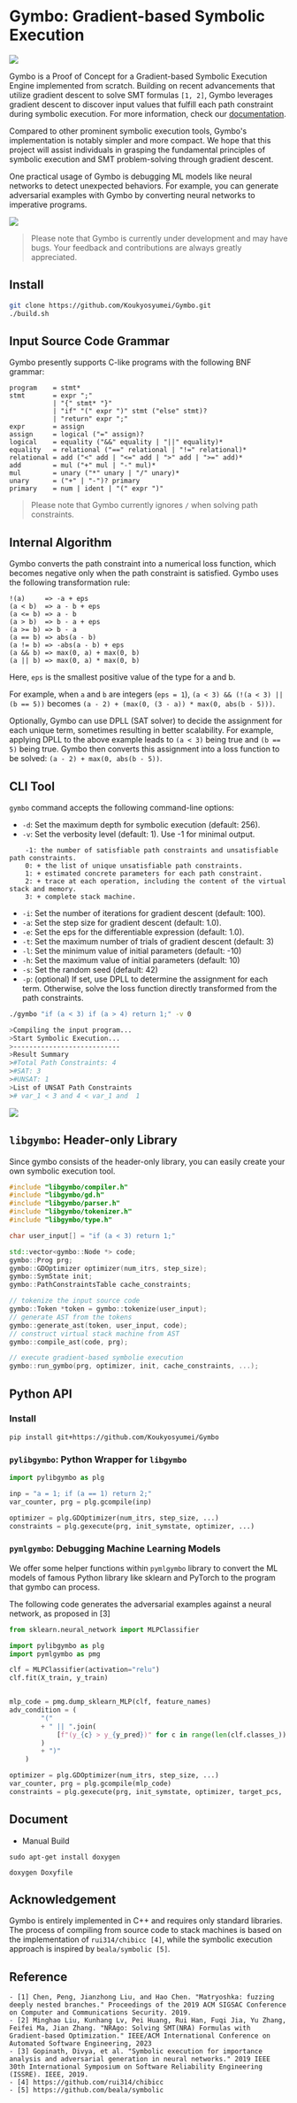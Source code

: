 # Gymbo: Gradient-based Symbolic Execution 

<img src="img/gymbo.drawio.svg">

Gymbo is a Proof of Concept for a Gradient-based Symbolic Execution Engine implemented from scratch. Building on recent advancements that utilize gradient descent to solve SMT formulas `[1, 2]`, Gymbo leverages gradient descent to discover input values that fulfill each path constraint during symbolic execution. For more information, check our [documentation](https://koukyosyumei.github.io/Gymbo/).

Compared to other prominent symbolic execution tools, Gymbo's implementation is notably simpler and more compact. We hope that this project will assist individuals in grasping the fundamental principles of symbolic execution and SMT problem-solving through gradient descent.


One practical usage of Gymbo is debugging ML models like neural networks to detect unexpected behaviors. For example, you can generate adversarial examples with Gymbo by converting neural networks to imperative programs.

<img src="img/symbolic_nn.drawio.svg">

> Please note that Gymbo is currently under development and may have bugs. Your feedback and contributions are always greatly appreciated.

## Install

```bash
git clone https://github.com/Koukyosyumei/Gymbo.git
./build.sh
```

## Input Source Code Grammar

Gymbo presently supports C-like programs with the following BNF grammar:

```
program    = stmt*
stmt       = expr ";"
           | "{" stmt* "}"
           | "if" "(" expr ")" stmt ("else" stmt)? 
           | "return" expr ";"
expr       = assign
assign     = logical ("=" assign)?
logical    = equality ("&&" equality | "||" equality)*
equality   = relational ("==" relational | "!=" relational)*
relational = add ("<" add | "<=" add | ">" add | ">=" add)*
add        = mul ("+" mul | "-" mul)*
mul        = unary ("*" unary | "/" unary)*
unary      = ("+" | "-")? primary
primary    = num | ident | "(" expr ")"
```

> Please note that Gymbo currently ignores `/` when solving path constraints.

## Internal Algorithm

Gymbo converts the path constraint into a numerical loss function, which becomes negative only when the path constraint is satisfied. Gymbo uses the following transformation rule:

```
!(a)     => -a + eps
(a < b)  => a - b + eps
(a <= b) => a - b
(a > b)  => b - a + eps
(a >= b) => b - a
(a == b) => abs(a - b)
(a != b) => -abs(a - b) + eps
(a && b) => max(0, a) + max(0, b)
(a || b) => max(0, a) * max(0, b)
```

Here, `eps` is the smallest positive value of the type for a and b.

For example, when `a` and `b` are integers (`eps = 1`),  `(a < 3) && (!(a < 3) || (b == 5))` becomes `(a - 2) + (max(0, (3 - a)) * max(0, abs(b - 5)))`.

Optionally, Gymbo can use DPLL (SAT solver) to decide the assignment for each unique term, sometimes resulting in better scalability. For example, applying DPLL to the above example leads to `(a < 3)` being true and `(b == 5)` being true. Gymbo then converts this assignment into a loss function to be solved: `(a - 2) + max(0, abs(b - 5))`.

## CLI Tool

`gymbo` command accepts the following command-line options:

- `-d`: Set the maximum depth for symbolic execution (default: 256).
- `-v`: Set the verbosity level (default: 1). Use -1 for minimal output.
```
    -1: the number of satisfiable path constraints and unsatisfiable path constraints.
    0: + the list of unique unsatisfiable path constraints.
    1: + estimated concrete parameters for each path constraint.
    2: + trace at each operation, including the content of the virtual stack and memory.
    3: + complete stack machine.
```
- `-i`: Set the number of iterations for gradient descent (default: 100).
- `-a`: Set the step size for gradient descent (default: 1.0).
- `-e`: Set the eps for the differentiable expression (default: 1.0).
- `-t`: Set the maximum number of trials of gradient descent (default: 3) 
- `-l`: Set the minimum value of initial parameters (default: -10)
- `-h`: Set the maximum value of initial parameters (default: 10)
- `-s`: Set the random seed (default: 42)
- `-p`: (optional) If set, use DPLL to determine the assignment for each term. Otherwise, solve the loss function directly transformed from the path constraints.

```bash
./gymbo "if (a < 3) if (a > 4) return 1;" -v 0

>Compiling the input program...
>Start Symbolic Execution...
>---------------------------
>Result Summary
>#Total Path Constraints: 4
>#SAT: 3
>#UNSAT: 1
>List of UNSAT Path Constraints
># var_1 < 3 and 4 < var_1 and  1
```

<img src="img/verbose2.gif">

## `libgymbo`: Header-only Library

Since gymbo consists of the header-only library, you can easily create your own symbolic execution tool.

```cpp
#include "libgymbo/compiler.h"
#include "libgymbo/gd.h"
#include "libgymbo/parser.h"
#include "libgymbo/tokenizer.h"
#include "libgymbo/type.h"

char user_input[] = "if (a < 3) return 1;"

std::vector<gymbo::Node *> code;
gymbo::Prog prg;
gymbo::GDOptimizer optimizer(num_itrs, step_size);
gymbo::SymState init;
gymbo::PathConstraintsTable cache_constraints;

// tokenize the input source code
gymbo::Token *token = gymbo::tokenize(user_input);
// generate AST from the tokens
gymbo::generate_ast(token, user_input, code);
// construct virtual stack machine from AST
gymbo::compile_ast(code, prg);

// execute gradient-based symbolie execution
gymbo::run_gymbo(prg, optimizer, init, cache_constraints, ...);
```

## Python API

### Install 

```
pip install git+https://github.com/Koukyosyumei/Gymbo
```

### `pylibgymbo`: Python Wrapper for `libgymbo`

```Python
import pylibgymbo as plg

inp = "a = 1; if (a == 1) return 2;"
var_counter, prg = plg.gcompile(inp)

optimizer = plg.GDOptimizer(num_itrs, step_size, ...)
constraints = plg.gexecute(prg, init_symstate, optimizer, ...)
```

### `pymlgymbo`: Debugging Machine Learning Models


We offer some helper functions within `pymlgymbo` library to convert the ML models of famous Python library like sklearn and PyTorch to the program that gymbo can process.

The following code generates the adversarial examples against a neural network, as proposed in [3]

```python
from sklearn.neural_network import MLPClassifier

import pylibgymbo as plg
import pymlgymbo as pmg

clf = MLPClassifier(activation="relu")
clf.fit(X_train, y_train)


mlp_code = pmg.dump_sklearn_MLP(clf, feature_names)
adv_condition = (
        "("
        + " || ".join(
            [f"(y_{c} > y_{y_pred})" for c in range(len(clf.classes_)) if y_pred != c]
        )
        + ")"
    )

optimizer = plg.GDOptimizer(num_itrs, step_size, ...)
var_counter, prg = plg.gcompile(mlp_code)
constraints = plg.gexecute(prg, init_symstate, optimizer, target_pcs, ...)
```

## Document

- Manual Build

```
sudo apt-get install doxygen

doxygen Doxyfile
```

## Acknowledgement

Gymbo is entirely implemented in C++ and requires only standard libraries. The process of compiling from source code to stack machines is based on the implementation of `rui314/chibicc [4]`, while the symbolic execution approach is inspired by `beala/symbolic [5]`.

## Reference

```
- [1] Chen, Peng, Jianzhong Liu, and Hao Chen. "Matryoshka: fuzzing deeply nested branches." Proceedings of the 2019 ACM SIGSAC Conference on Computer and Communications Security. 2019.
- [2] Minghao Liu, Kunhang Lv, Pei Huang, Rui Han, Fuqi Jia, Yu Zhang, Feifei Ma, Jian Zhang. "NRAgo: Solving SMT(NRA) Formulas with Gradient-based Optimization." IEEE/ACM International Conference on Automated Software Engineering, 2023
- [3] Gopinath, Divya, et al. "Symbolic execution for importance analysis and adversarial generation in neural networks." 2019 IEEE 30th International Symposium on Software Reliability Engineering (ISSRE). IEEE, 2019.
- [4] https://github.com/rui314/chibicc
- [5] https://github.com/beala/symbolic
```
